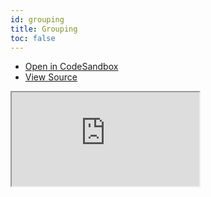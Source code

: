 ```yaml
---
id: grouping
title: Grouping
toc: false
---
```


- [Open in CodeSandbox](https://codesandbox.io/s/github/tannerlinsley/react-table/tree/v7/examples/grouping)
- [View Source](https://github.com/tannerlinsley/react-table/tree/v7/examples/grouping)

<iframe
  src="https://codesandbox.io/embed/github/tannerlinsley/react-table/tree/v7/examples/grouping?autoresize=1&fontsize=14&theme=dark"
  title="tannerlinsley/react-table: grouping"
  sandbox="allow-forms allow-modals allow-popups allow-presentation allow-same-origin allow-scripts"
  style={{
    width: '100%',
    height: '80vh',
    border: '0',
    borderRadius: 8,
    overflow: 'hidden',
    position: 'static',
    zIndex: 0,
  }}
></iframe>

